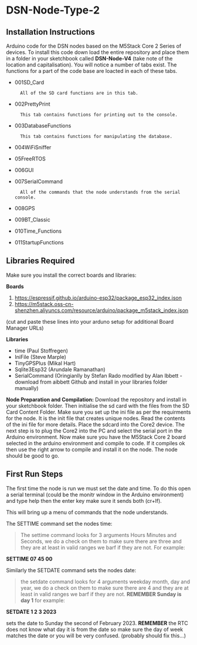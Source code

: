 # DSN-Node-Type-2
## Installation Instructions
Arduino code for the DSN nodes based on the M5Stack Core 2 Series of devices. 
To install this code down load the entire repository and place them in a folder in your sketchbook called **DSN-Node-V4** (take note of the location and capitalisation). You will notice a number of tabs exist. The functions for a part of the code base are loacted in each of these tabs.

*  001SD_Card
  
         All of the SD card functions are in this tab.
 
*  002PrettyPrint

         This tab contains functions for printing out to the console.
           
*  003DatabaseFunctions

         This tab contains functions for manipulating the database.
    
*  004WiFiSniffer
*  05FreeRTOS
*  006GUI
*  007SerialCommand

         All of the commands that the node understands from the serial console.
   
*  008GPS
*  009BT_Classic
*  010Time_Functions
*  011StartupFunctions

## Libraries Required
Make sure you install the correct boards and libraries:

**Boards**

1. https://espressif.github.io/arduino-esp32/package_esp32_index.json
2. https://m5stack.oss-cn-shenzhen.aliyuncs.com/resource/arduino/package_m5stack_index.json

(cut and paste these lines into your arduno setup for additional Board Manager URLs)

**Libraries**
* time (Paul Stoffregen)
* IniFile (Steve Marple)
* TinyGPSPlus (Mikal Hart)
* Sqlite3Esp32 (Arundale Ramanathan)
* SerialCommand (Oringianlly by Stefan Rado modified by Alan Ibbett - download from aibbett Github and install in your libraries folder manually)

**Node Preparation and Compilation:**
Download the repository and install in your sketchbook folder. Then initialise the sd card with the files from the SD Card Content Folder. Make sure you set up the ini file as per the requirments for the node. It is the init file that creates unique nodes. Read the contents of the ini file for more details. Place the sdcard into the Core2 device.
The next step is to plug the Core2 into the PC and select the serial port in the Arduino environment. Now make sure you have the M5Stack Core 2 board selected in the arduino environment and compile to code. If it compiles ok then use the right arrow to compile and install it on the node. The node should be good to go.

## First Run Steps
The first time the node is run we must set the date and time. To do this open a serial terminal (could be the monitr window in the Arduino environment) and type
help then the enter key make sure it sends both (cr+lf).

This will bring up a menu of commands that the node understands.

The SETTIME command set the nodes time:
   >The settime command looks for 3 arguments Hours Minutes and Seconds, we do a check on them to make sure there are three and they are at least in valid ranges we barf if they are not. For example:

**SETTIME 07 45 00**

Similarly the SETDATE command sets the nodes date:

>the setdate command looks for 4 arguments weekday month, day and year, we do a check on them to make sure there are 4 and they are at least in valid ranges we barf if they are not. **REMEMBER Sunday is day 1** for example:

**SETDATE 1 2 3 2023** 

sets the date to Sunday the second of February 2023. **REMEMBER** the RTC does not know what day it is from the date so make sure the day of week matches the date or you will be very confused. (probably should fix this...)


